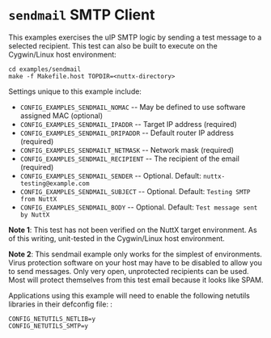 `sendmail` SMTP Client
======================

This examples exercises the uIP SMTP logic by sending a test message to
a selected recipient. This test can also be built to execute on the
Cygwin/Linux host environment:

    cd examples/sendmail
    make -f Makefile.host TOPDIR=<nuttx-directory>

Settings unique to this example include:

-   `CONFIG_EXAMPLES_SENDMAIL_NOMAC` -- May be defined to use software
    assigned MAC (optional)
-   `CONFIG_EXAMPLES_SENDMAIL_IPADDR` -- Target IP address (required)
-   `CONFIG_EXAMPLES_SENDMAIL_DRIPADDR` -- Default router IP address
    (required)
-   `CONFIG_EXAMPLES_SENDMAILT_NETMASK` -- Network mask (required)
-   `CONFIG_EXAMPLES_SENDMAIL_RECIPIENT` -- The recipient of the email
    (required)
-   `CONFIG_EXAMPLES_SENDMAIL_SENDER` -- Optional. Default:
    `nuttx-testing@example.com`
-   `CONFIG_EXAMPLES_SENDMAIL_SUBJECT` -- Optional. Default:
    `Testing SMTP from NuttX`
-   `CONFIG_EXAMPLES_SENDMAIL_BODY` -- Optional. Default:
    `Test message sent by NuttX`

**Note 1**: This test has not been verified on the NuttX target
environment. As of this writing, unit-tested in the Cygwin/Linux host
environment.

**Note 2**: This sendmail example only works for the simplest of
environments. Virus protection software on your host may have to be
disabled to allow you to send messages. Only very open, unprotected
recipients can be used. Most will protect themselves from this test
email because it looks like SPAM.

Applications using this example will need to enable the following
netutils libraries in their defconfig file: :

    CONFIG_NETUTILS_NETLIB=y
    CONFIG_NETUTILS_SMTP=y
